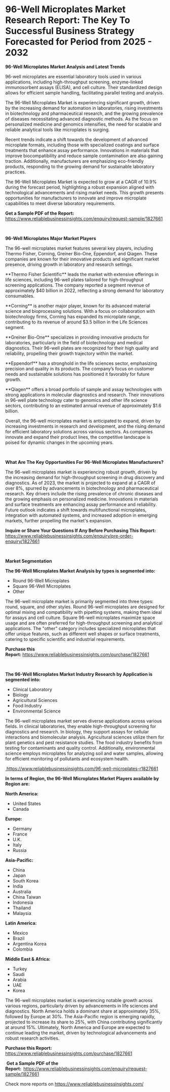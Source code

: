 <p><h1>96-Well Microplates Market Research Report: The Key To Successful Business Strategy Forecasted for Period from 2025 - 2032</h1></p><p><strong>96-Well Microplates Market Analysis and Latest Trends</strong></p>
<p><p>96-well microplates are essential laboratory tools used in various applications, including high-throughput screening, enzyme-linked immunosorbent assays (ELISA), and cell culture. Their standardized design allows for efficient sample handling, facilitating parallel testing and analysis.</p><p>The 96-Well Microplates Market is experiencing significant growth, driven by the increasing demand for automation in laboratories, rising investments in biotechnology and pharmaceutical research, and the growing prevalence of diseases necessitating advanced diagnostic methods. As the focus on personalized medicine and genomics intensifies, the need for scalable and reliable analytical tools like microplates is surging.</p><p>Recent trends indicate a shift towards the development of advanced microplate formats, including those with specialized coatings and surface treatments that enhance assay performance. Innovations in materials that improve biocompatibility and reduce sample contamination are also gaining traction. Additionally, manufacturers are emphasizing eco-friendly products, responding to the growing demand for sustainable laboratory practices.</p><p>The 96-Well Microplates Market is expected to grow at a CAGR of 10.9% during the forecast period, highlighting a robust expansion aligned with technological advancements and rising market needs. This growth presents opportunities for manufacturers to innovate and improve microplate capabilities to meet diverse laboratory requirements.</p></p>
<p><strong>Get a Sample PDF of the Report:&nbsp;</strong> <a href="https://www.reliablebusinessinsights.com/enquiry/request-sample/1827661?utm_campaign=2238&utm_medium=2&utm_source=Github&utm_content=ia&utm_term=03042025&utm_id=96-well-microplates">https://www.reliablebusinessinsights.com/enquiry/request-sample/1827661</a></p>
<p>&nbsp;</p>
<p><strong>96-Well Microplates Major Market Players</strong></p>
<p><p>The 96-well microplates market features several key players, including Thermo Fisher, Corning, Greiner Bio-One, Eppendorf, and Qiagen. These companies are known for their innovative products and significant market presence, driving growth in laboratory and research settings.</p><p>**Thermo Fisher Scientific** leads the market with extensive offerings in life sciences, including 96-well plates tailored for high-throughput screening applications. The company reported a segment revenue of approximately $40 billion in 2022, reflecting a strong demand for laboratory consumables.</p><p>**Corning** is another major player, known for its advanced material science and bioprocessing solutions. With a focus on collaboration with biotechnology firms, Corning has expanded its microplate range, contributing to its revenue of around $3.5 billion in the Life Sciences segment.</p><p>**Greiner Bio-One** specializes in providing innovative products for laboratories, particularly in the field of biotechnology and medical diagnostics. Their 96-well plates are recognized for their high quality and reliability, propelling their growth trajectory within the market.</p><p>**Eppendorf** has a stronghold in the life sciences sector, emphasizing precision and quality in its products. The company’s focus on customer needs and sustainable solutions has positioned it favorably for future growth.</p><p>**Qiagen** offers a broad portfolio of sample and assay technologies with strong applications in molecular diagnostics and research. Their innovations in 96-well plate technology cater to genomics and other life science sectors, contributing to an estimated annual revenue of approximately $1.6 billion.</p><p>Overall, the 96-well microplates market is anticipated to expand, driven by increasing investments in research and development, and the rising demand for efficient laboratory solutions across various sectors. As companies innovate and expand their product lines, the competitive landscape is poised for dynamic changes in the upcoming years.</p></p>
<p>&nbsp;</p>
<p><strong>What Are The Key Opportunities For 96-Well Microplates Manufacturers?</strong></p>
<p><p>The 96-well microplates market is experiencing robust growth, driven by the increasing demand for high-throughput screening in drug discovery and diagnostics. As of 2023, the market is projected to expand at a CAGR of over 8%, spurred by advancements in biotechnology and pharmaceutical research. Key drivers include the rising prevalence of chronic diseases and the growing emphasis on personalized medicine. Innovations in materials and surface treatments are enhancing assay performance and reliability. Future outlook indicates a shift towards multifunctional microplates, integration with automated systems, and increased adoption in emerging markets, further propelling the market's expansion.</p></p>
<p><strong>Inquire or Share Your Questions If Any Before Purchasing This Report:</strong> <a href="https://www.reliablebusinessinsights.com/enquiry/pre-order-enquiry/1827661?utm_campaign=2238&utm_medium=2&utm_source=Github&utm_content=ia&utm_term=03042025&utm_id=96-well-microplates">https://www.reliablebusinessinsights.com/enquiry/pre-order-enquiry/1827661</a></p>
<p>&nbsp;</p>
<p><strong>Market Segmentation</strong></p>
<p><strong>The 96-Well Microplates Market Analysis by types is segmented into:</strong></p>
<p><ul><li>Round 96-Well Microplates</li><li>Square 96-Well Microplates</li><li>Other</li></ul></p>
<p><p>The 96-well microplate market is primarily segmented into three types: round, square, and other styles. Round 96-well microplates are designed for optimal mixing and compatibility with pipetting systems, making them ideal for assays and cell culture. Square 96-well microplates maximize space usage and are often preferred for high-throughput screening and analytical applications. The "other" category includes specialized microplates that offer unique features, such as different well shapes or surface treatments, catering to specific scientific and industrial requirements.</p></p>
<p><strong>Purchase this Report:&nbsp;</strong><a href="https://www.reliablebusinessinsights.com/purchase/1827661?utm_campaign=2238&utm_medium=2&utm_source=Github&utm_content=ia&utm_term=03042025&utm_id=96-well-microplates">https://www.reliablebusinessinsights.com/purchase/1827661</a></p>
<p>&nbsp;</p>
<p><strong>The 96-Well Microplates Market Industry Research by Application is segmented into:</strong></p>
<p><ul><li>Clinical Laboratory</li><li>Biology</li><li>Agricultural Sciences</li><li>Food Industry</li><li>Environmental Science</li></ul></p>
<p><p>The 96-well microplates market serves diverse applications across various fields. In clinical laboratories, they enable high-throughput screening for diagnostics and research. In biology, they support assays for cellular interactions and biomolecular analysis. Agricultural sciences utilize them for plant genetics and pest resistance studies. The food industry benefits from testing for contaminants and quality control. Additionally, environmental science employs microplates for analyzing soil and water samples, allowing for efficient monitoring of pollutants and ecosystem health.</p></p>
<p><a href="https://www.reliablebusinessinsights.com/96-well-microplates-r1827661?utm_campaign=2238&utm_medium=2&utm_source=Github&utm_content=ia&utm_term=03042025&utm_id=96-well-microplates">&nbsp;https://www.reliablebusinessinsights.com/96-well-microplates-r1827661</a></p>
<p><strong>In terms of Region, the 96-Well Microplates Market Players available by Region are:</strong></p>
<p>
    <p> <strong> North America: </strong>
        <ul>
            <li>United States</li>
            <li>Canada</li>
        </ul>
        </p> 
    <p> <strong> Europe: </strong>
        <ul>
            <li>Germany</li>
            <li>France</li>
            <li>U.K.</li>
            <li>Italy</li>
            <li>Russia</li>
        </ul>
        </p> 
    <p> <strong> Asia-Pacific: </strong>
        <ul>
            <li>China</li>
            <li>Japan</li>
            <li>South Korea</li>
            <li>India</li>
            <li>Australia</li>
            <li>China Taiwan</li>
            <li>Indonesia</li>
            <li>Thailand</li>
            <li>Malaysia</li>
        </ul>
        </p> 
    <p> <strong> Latin America: </strong>
        <ul>
            <li>Mexico</li>
            <li>Brazil</li>
            <li>Argentina Korea</li>
            <li>Colombia</li>
        </ul>
        </p> 
    <p> <strong> Middle East & Africa: </strong>
        <ul>
            <li>Turkey</li>
            <li>Saudi</li>
            <li>Arabia</li>
            <li>UAE</li>
            <li>Korea</li>
        </ul>
    </p>
    </p>
<p><p>The 96-well microplates market is experiencing notable growth across various regions, particularly driven by advancements in life sciences and diagnostics. North America holds a dominant share at approximately 35%, followed by Europe at 30%. The Asia-Pacific region is emerging rapidly, projected to increase its share to 25%, with China contributing significantly at around 15%. Ultimately, North America and Europe are expected to continue leading the market, driven by technological advancements and robust research activities.</p></p>
<p><strong>Purchase this Report: </strong><a href="https://www.reliablebusinessinsights.com/purchase/1827661?utm_campaign=2238&utm_medium=2&utm_source=Github&utm_content=ia&utm_term=03042025&utm_id=96-well-microplates">https://www.reliablebusinessinsights.com/purchase/1827661</a></p>
<p>&nbsp;<strong>Get a Sample PDF of the Report:&nbsp;&nbsp;</strong><a href="https://www.reliablebusinessinsights.com/enquiry/request-sample/1827661?utm_campaign=2238&utm_medium=2&utm_source=Github&utm_content=ia&utm_term=03042025&utm_id=96-well-microplates">https://www.reliablebusinessinsights.com/enquiry/request-sample/1827661</a></p>
<p><strong></strong></p>
<p>Check more reports on <a href="https://www.reliablebusinessinsights.com/?utm_campaign=2238&utm_medium=2&utm_source=Github&utm_content=ia&utm_term=03042025&utm_id=96-well-microplates">https://www.reliablebusinessinsights.com/</a></p>